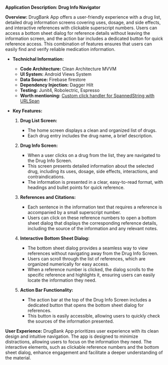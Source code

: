 **Application Description: Drug Info Navigator**

**Overview:**
DrugBank App offers a user-friendly experience with a drug list, detailed drug information screens covering uses, dosage, and side effects, and interactive references with clickable superscript numbers. Users can access a bottom sheet dialog for reference details without leaving the information screen, and the action bar includes a dedicated button for quick reference access. This combination of features ensures that users can easily find and verify reliable medication information.

- **Technichal Information:**
  - **Code Architecture:** Clean Architecture MVVM
  - **UI System:** Android Views System
  - **Data Source:** Firebase firestore
  - **Dependency Injection:** Dagger Hilt
  - **Testing:** Junit4, Robolectric, Espresso
  - **Worth mentioning:** [Custom click handler for SpannedString with URLSpan](https://github.com/amoki455/DrugBankApp/blob/master/app/src/main/java/kishk/ahmedmohamed/drugbank/utils/TextViewLinkHandler.kt)

- **Key Features:**
  1. **Drug List Screen:**
     - The home screen displays a clean and organized list of drugs.
     - Each drug entry includes the drug name, a brief description.

  2. **Drug Info Screen:**
     - When a user clicks on a drug from the list, they are navigated to the Drug Info Screen.
     - This screen presents detailed information about the selected drug, including its uses, dosage, side effects, interactions, and contraindications.
     - The information is presented in a clear, easy-to-read format, with headings and bullet points for quick reference.

  3. **References and Citations:**
     - Each sentence in the information text that requires a reference is accompanied by a small superscript number.
     - Users can click on these reference numbers to open a bottom sheet dialog that displays the corresponding reference details, including the source of the information and any relevant notes.
  
  4. **Interactive Bottom Sheet Dialog:**
     - The bottom sheet dialog provides a seamless way to view references without navigating away from the Drug Info Screen.
     - Users can scroll through the list of references, which are organized numerically for easy access.
     - When a reference number is clicked, the dialog scrolls to the specific reference and highlights it, ensuring users can easily locate the information they need.
  
  5. **Action Bar Functionality:**
     - The action bar at the top of the Drug Info Screen includes a dedicated button that opens the bottom sheet dialog for references.
     - This button is easily accessible, allowing users to quickly check the sources of the information presented.

**User Experience:**
DrugBank App prioritizes user experience with its clean design and intuitive navigation. The app is designed to minimize distractions, allowing users to focus on the information they need. The interactive elements, such as clickable reference numbers and the bottom sheet dialog, enhance engagement and facilitate a deeper understanding of the material.
